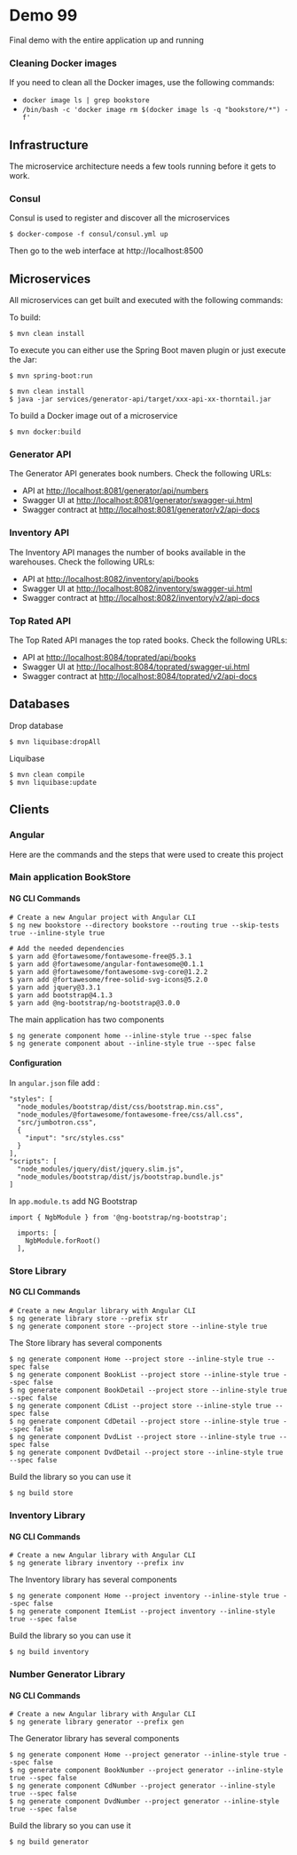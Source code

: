 # Demo 99

Final demo with the entire application up and running

### Cleaning Docker images

If you need to clean all the Docker images, use the following commands:

* `docker image ls | grep bookstore`
* `/bin/bash -c 'docker image rm $(docker image ls -q "bookstore/*") -f'`


## Infrastructure

The microservice architecture needs a few tools running before it gets to work.

### Consul

Consul is used to register and discover all the microservices

```
$ docker-compose -f consul/consul.yml up
```

Then go to the web interface at http://localhost:8500

## Microservices

All microservices can get built and executed with the following commands:

To build: 

```
$ mvn clean install
```

To execute you can either use the Spring Boot maven plugin or just execute the Jar:

```
$ mvn spring-boot:run
```

```
$ mvn clean install
$ java -jar services/generator-api/target/xxx-api-xx-thorntail.jar
```

To build a Docker image out of a microservice

```
$ mvn docker:build
```

### Generator API

The Generator API generates book numbers. Check the following URLs:

* API at [http://localhost:8081/generator/api/numbers]()
* Swagger UI at [http://localhost:8081/generator/swagger-ui.html]()
* Swagger contract at [http://localhost:8081/generator/v2/api-docs]()

### Inventory API

The Inventory API manages the number of books available in the warehouses. Check the following URLs:

* API at [http://localhost:8082/inventory/api/books]()
* Swagger UI at [http://localhost:8082/inventory/swagger-ui.html]()
* Swagger contract at [http://localhost:8082/inventory/v2/api-docs]()

### Top Rated API

The Top Rated API manages the top rated books. Check the following URLs:

* API at [http://localhost:8084/toprated/api/books]()
* Swagger UI at [http://localhost:8084/toprated/swagger-ui.html]()
* Swagger contract at [http://localhost:8084/toprated/v2/api-docs]()

## Databases

Drop database

```
$ mvn liquibase:dropAll
```

Liquibase

```
$ mvn clean compile
$ mvn liquibase:update
```

## Clients

### Angular

Here are the commands and the steps that were used to create this project 

### Main application BookStore

#### NG CLI Commands

```
# Create a new Angular project with Angular CLI
$ ng new bookstore --directory bookstore --routing true --skip-tests true --inline-style true

# Add the needed dependencies
$ yarn add @fortawesome/fontawesome-free@5.3.1
$ yarn add @fortawesome/angular-fontawesome@0.1.1
$ yarn add @fortawesome/fontawesome-svg-core@1.2.2
$ yarn add @fortawesome/free-solid-svg-icons@5.2.0
$ yarn add jquery@3.3.1
$ yarn add bootstrap@4.1.3
$ yarn add @ng-bootstrap/ng-bootstrap@3.0.0
```

The main application has two components

```
$ ng generate component home --inline-style true --spec false
$ ng generate component about --inline-style true --spec false
```

#### Configuration

In `angular.json` file add :

```
"styles": [
  "node_modules/bootstrap/dist/css/bootstrap.min.css",
  "node_modules/@fortawesome/fontawesome-free/css/all.css",
  "src/jumbotron.css",
  {
    "input": "src/styles.css"
  }
],
"scripts": [
  "node_modules/jquery/dist/jquery.slim.js",
  "node_modules/bootstrap/dist/js/bootstrap.bundle.js"
]
```

In `app.module.ts` add NG Bootstrap

```
import { NgbModule } from '@ng-bootstrap/ng-bootstrap';

  imports: [
    NgbModule.forRoot()
  ],
```


### Store Library

#### NG CLI Commands

```
# Create a new Angular library with Angular CLI
$ ng generate library store --prefix str
$ ng generate component store --project store --inline-style true
```

The Store library has several components

```
$ ng generate component Home --project store --inline-style true --spec false
$ ng generate component BookList --project store --inline-style true --spec false
$ ng generate component BookDetail --project store --inline-style true --spec false
$ ng generate component CdList --project store --inline-style true --spec false
$ ng generate component CdDetail --project store --inline-style true --spec false
$ ng generate component DvdList --project store --inline-style true --spec false
$ ng generate component DvdDetail --project store --inline-style true --spec false
```

Build the library so you can use it

```
$ ng build store
```

### Inventory Library

#### NG CLI Commands

```
# Create a new Angular library with Angular CLI
$ ng generate library inventory --prefix inv
```

The Inventory library has several components

```
$ ng generate component Home --project inventory --inline-style true --spec false
$ ng generate component ItemList --project inventory --inline-style true --spec false
```

Build the library so you can use it

```
$ ng build inventory
```

### Number Generator Library

#### NG CLI Commands

```
# Create a new Angular library with Angular CLI
$ ng generate library generator --prefix gen
```

The Generator library has several components

```
$ ng generate component Home --project generator --inline-style true --spec false
$ ng generate component BookNumber --project generator --inline-style true --spec false
$ ng generate component CdNumber --project generator --inline-style true --spec false
$ ng generate component DvdNumber --project generator --inline-style true --spec false
```

Build the library so you can use it

```
$ ng build generator
```

